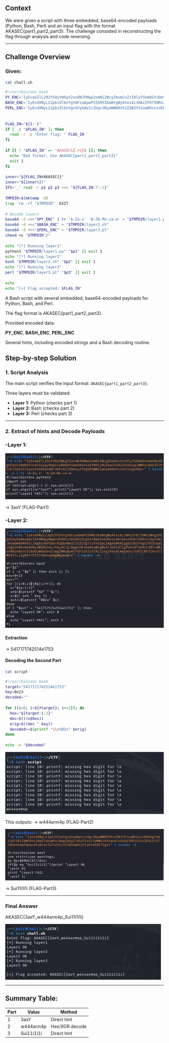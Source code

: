 ## Context
We were given a script with three embedded, base64-encoded payloads (Python, Bash, Perl) and an input flag with the format AKASEC{part1_part2_part3}. The challenge consisted in reconstructing the flag through analysis and code reversing.

---

## Challenge Overview
### Given: 

```bash
cat chall.sh  
```

```bash           
#!/usr/bin/env bash
PY_ENC='IyEvaGZlL292YS9yYWkgY2xndWJhMwp2emNiZWcgZmxmCnZzIHlyYShmbGYubmV0aSkgPCAyOiBmbGYucmt2ZygyKQp2cyBmbGYubmV0aVsxXT09IjNuZkwiOiBjZXZhZygiWW5scmUxIEJYIik7IGZsZi5ya3ZnKDApCmNldmFnKCJZbmxyZTEgU05WWSIpOyBmbGYucmt2ZygxKQo='
BASH_ENC='IyEvdXNyL2Jpbi9lbnYgYmFzaApwPSIkMSIKaWYgWyAteiAiJHAiIF07IHRoZW4gZXhpdCAyOyBmaQprZXk9MHgyMwpvdXQ9IiIKZm9yICgoaT0wO2k8JHsjcH07aSsrKSk7IGRvCiAgYz0iJHtwOmk6MX0iCiAgb3JkPSQocHJpbnRmICIlZCIgIickYyIpCiAgeD0kKCggb3JkIF4ga2V5ICkpCiAgb3V0Kz0kKHByaW50ZiAiJTAyeCIgJHgpCmRvbmUKaWYgWyAiJG91dCIgPSAiNTQxNzE3MTc0MjUxNGUxNzUzIiBdOyB0aGVuCiAgZWNobyAiTGF5ZXIyIE9LIjsgZXhpdCAwCmVsc2UKICBlY2hvICJMYXllcjIgRkFJTCI7IGV4aXQgMQpmaQ=='
PERL_ENC='IyEvdXNyL2Jpbi9lbnYgcGVybAp1c2Ugc3RyaWN0O3VzZSB3YXJuaW5nczsKbXkgJHA9JEFSR1ZbMF0vL2RpZTsKaWYoJHAgZXEgIlN1aTExaTFpMWkiKXtwcmludCAiTGF5ZXIzIE9LCiI7ZXhpdCAwfQpwcmludCAiTGF5ZXIzIEZBSUwKIjtleGl0IDE7Cg=='


FLAG_IN="${1:-}"
if [ -z "$FLAG_IN" ]; then
  read -r -p "Enter flag: " FLAG_IN
fi

if [[ ! "$FLAG_IN" =~ ^AKASEC\{.+\}$ ]]; then
  echo "Bad format. Use AKASEC{part1_part2_part3}"
  exit 1
fi

inner="${FLAG_IN#AKASEC{}"
inner="${inner%}}"
IFS='_' read -r p1 p2 p3 <<< "${FLAG_IN:7:-1}"

TMPDIR=$(mktemp -d)
trap 'rm -rf "$TMPDIR"' EXIT

# Decode layers
base64 -d <<<"$PY_ENC" | tr 'A-Za-z' 'N-ZA-Mn-za-m' > "$TMPDIR/layer1.py"
base64 -d <<<"$BASH_ENC" > "$TMPDIR/layer2.sh"
base64 -d <<<"$PERL_ENC" > "$TMPDIR/layer3.pl"
chmod +x "$TMPDIR"/*

echo "[*] Running layer1"
python3 "$TMPDIR/layer1.py" "$p1" || exit 1
echo "[*] Running layer2"
bash "$TMPDIR/layer2.sh" "$p2" || exit 1
echo "[*] Running layer3"
perl "$TMPDIR/layer3.pl" "$p3" || exit 1

echo
echo "[+] Flag accepted: $FLAG_IN"

```

A Bash script with several embedded, base64-encoded payloads for Python, Bash, and Perl.

The flag format is AKASEC{part1_part2_part3}.

Provided encoded data:

**PY_ENC**, **BASH_ENC**, **PERL_ENC**

Several hints, including encoded strings and a Bash decoding routine.

## Step-by-step Solution

### 1. Script Analysis
The main script verifies the input format: `AKASEC{part1_part2_part3}`.

Three layers must be validated:

- **Layer 1:** Python (checks part 1)
- **Layer 2:** Bash (checks part 2)
- **Layer 3:** Perl (checks part 3)

---

### 2. Extract of hints and Decode Payloads

### -**Layer 1:** 
![Alt text](./images/image1.png)

→ 3asY (FLAG-Part1)

### -**Layer 2:** 

![Alt text](./images/image2.png)
#### Extraction
→ 5417171742514e1753

#### Decoding the Second Part
```bash
cat script  
``` 

```bash
#!/usr/bin/env bash
target="5417171742514e1753"
key=0x23
decoded=""

for ((i=0; i<${#target}; i+=2)); do
  hex="${target:i:2}"
  dec=$((0x$hex))
  orig=$((dec ^ key))
  decoded+=$(printf "\\x%02x" $orig)
done

echo -e "$decoded"
```
![Alt text](./images/image4.png)

This outputs: → w444arm4p  (FLAG-Part2)

<p align="center">
  <img src="./images/image3.png" alt="Layer 3" width="600">
</p>

→ Sui11i1i1i (FLAG-Part3)

--- 

### Final Answer
AKASEC{3asY_w444arm4p_Sui11i1i1i}

![Alt text](./images/image6.png)

---

## Summary Table:

| Part | Value        | Method          |
|------|-------------|-----------------|
| 1    | 3asY        | Direct hint     |
| 2    | w444arm4p   | Hex/XOR decode  |
| 3    | Sui11i1i1i  | Direct hint     |

